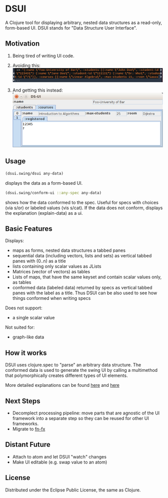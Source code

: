 # DSUI
A Clojure tool for displaying arbitrary, nested data structures as a read-only, form-based UI. DSUI stands for "Data Structure User Interface".

## Motivation

1. Being tired of writing UI code.

1. Avoiding this:  
![Data in Cider](img/data_cider.png)

1. And getting this instead:  
![Data in DSUI](img/data_DSUI.png)

## Usage

```clojure
(dsui.swing/dsui any-data)
```

displays the data as a form-based UI.

```clojure
(dsui.swing/conform-ui ::any-spec any-data)
```

shows how the data conformed to the spec. Useful for specs with choices (via s/or) or labeled values (vis s/cat). If the data does not conform, displays the explanation (explain-data) as a ui.

## Basic Features
Displays:
- maps as forms, nested data structures a tabbed panes
- sequential data (including vectors, lists and sets) as vertical tabbed panes with (0..n) as a title
- lists containing only scalar values as JLists
- Matrices (vector of vectors) as tables
- Lists of maps, that have the same keyset and contain scalar values only, as tables
- conformed data (labeled data) returned by specs as vertical tabbed panes with the label as a title. Thus DSUI can be also used to see how things conformed when writing specs

Does not support:
- a single scalar value

Not suited for:
- graph-like data

## How it works
DSUI uses clojure.spec to "parse" an arbitrary data structure. The conformed data is used to generate the swing UI by calling a multimethod that polymorphically creates different types of UI elements.

More detailed explanations can be found <a href="https://feierabendprojekte.wordpress.com/2016/09/11/generating-ui-for-arbitrarily-nested-data-structures/">here</a> and <a href="https://feierabendprojekte.wordpress.com/2017/06/12/conforming-conformed-data/">here</a>

## Next Steps
- Decomplect processing pipeline: move parts that are agnostic of the UI framework into a separate step so they can be reused for other UI frameworks.
- Migrate to <a href="https://github.com/halgari/fn-fx">fn-fx</a>

## Distant Future
- Attach to atom and let DSUI "watch" changes
- Make UI editable (e.g. swap value to an atom)

## License
Distributed under the Eclipse Public License, the same as Clojure.
